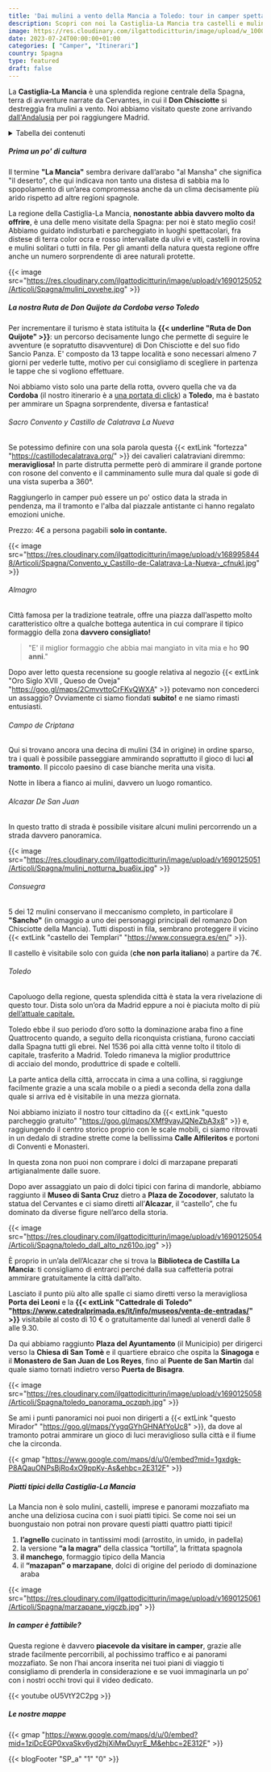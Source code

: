 ```yaml
---
title: 'Dai mulini a vento della Mancia a Toledo: tour in camper spettacolare!'
description: Scopri con noi la Castiglia-La Mancia tra castelli e mulini a bordo del camper, inseguendo le orme del Don Quijote fino a raggiungere Toledo, l’antica capitale spagnola.
image: https://res.cloudinary.com/ilgattodicitturin/image/upload/w_1000/f_auto,q_auto:good/v1690125045/Articoli/Spagna/la_mancia_qni2r4.jpg
date: 2023-07-24T00:00:00+01:00
categories: [ "Camper", "Itinerari"]
country: Spagna
type: featured
draft: false
---
```


La **Castiglia-La Mancia** è una splendida regione centrale della Spagna, terra di avventure narrate da Cervantes, in cui il **Don Chisciotte** si destreggia fra mulini a vento.
Noi abbiamo visitato queste zone arrivando [dall'Andalusia](/blog/viaggio-andalusia-in-camper-itinerari) per poi raggiungere Madrid.

<details>
  <summary>Tabella dei contenuti</summary>

> ##### Tabella dei contenuti
> - [Prima un po' di cultura](#prima-un-po-di-cultura)
> - [La nostra Ruta de Don Quijote da Cordoba verso Toledo](#la-nostra-ruta-de-don-quijote-da-cordoba-verso-toledo)
>   - [Sacro Convento y Castillo de Calatrava La Nueva](#sacro-convento-y-castillo-de-calatrava-la-nueva)
>   - [Almagro](#almagro)
>   - [Campo de Criptana](#campo-de-criptana)
>   - [Alcazar De San Juan](#alcazar-de-san-juan)
>   - [Consuegra](#consuegra)
>   - [Toledo](#toledo)
> - [Piatti tipici della Castiglia-La Mancia](#piatti-tipici-della-castiglia-la-mancia)
> - [In camper è fattibile?](#in-camper-è-fattibile)
> - [Le nostre mappe](#le-nostre-mappe)
</details>

##### Prima un po' di cultura
Il termine **"La Mancia"** sembra derivare dall’arabo "al Mansha" che significa "il deserto", che qui indicava non tanto una distesa di sabbia ma lo spopolamento di un’area compromessa anche da un clima decisamente più arido rispetto ad altre regioni spagnole.

La regione della Castiglia-La Mancia, **nonostante abbia davvero molto da offrire**, è una delle meno visitate della Spagna: per noi è stato meglio così! Abbiamo guidato indisturbati e parcheggiato in luoghi spettacolari, fra distese di terra color ocra e rosso intervallate da ulivi e viti, castelli in rovina e mulini solitari o tutti in fila. Per gli amanti della natura questa regione offre anche un numero sorprendente di aree naturali protette.

{{< image src="https://res.cloudinary.com/ilgattodicitturin/image/upload/v1690125052/Articoli/Spagna/mulini_ovvehe.jpg" >}}

##### La nostra Ruta de Don Quijote da Cordoba verso Toledo
Per incrementare il turismo è stata istituita la **{{< underline "Ruta de Don Quijote" >}}**: un percorso decisamente lungo che permette di seguire le avventure (e sopratutto disavventure) di Don Chisciotte e del suo fido Sancio Panza. E' composto da 13 tappe località e sono necessari almeno 7 giorni per vederle tutte, motivo per cui consigliamo di scegliere in partenza le tappe che si vogliono effettuare.

Noi abbiamo visto solo una parte della rotta, ovvero quella che va da **Cordoba** (il nostro itinerario è a [una portata di click](/blog/cordoba-in-camper-cosa-vedere-e%20quale-tapas-scegliere)) a **Toledo**, ma è bastato per ammirare un Spagna sorprendente, diversa e fantastica!

###### Sacro Convento y Castillo de Calatrava La Nueva 
Se potessimo definire con una sola parola questa {{< extLink "fortezza" "https://castillodecalatrava.org/" >}} dei cavalieri calatraviani diremmo: **meravigliosa!** In parte distrutta permette però di ammirare il grande portone con rosone del convento e il camminamento sulle mura dal quale si gode di una vista superba a 360°. 

Raggiungerlo in camper può essere un po' ostico data la strada in pendenza, ma il tramonto e l'alba dal piazzale antistante ci hanno regalato emozioni uniche. 

Prezzo: 4€ a persona pagabili **solo in contante.**

{{< image src="https://res.cloudinary.com/ilgattodicitturin/image/upload/v1689958448/Articoli/Spagna/Convento_y_Castillo-de-Calatrava-La-Nueva-_cfnukl.jpg" >}}

###### Almagro
Città famosa per la tradizione teatrale, offre una piazza dall’aspetto molto caratteristico oltre a qualche bottega autentica in cui comprare il tipico formaggio della zona **davvero consigliato!**

> "E' il miglior formaggio che abbia mai mangiato in vita mia e ho **90 anni**."

Dopo aver letto questa recensione su google relativa al negozio {{< extLink "Oro Siglo XVII , Queso de Oveja"  "https://goo.gl/maps/2CmvvttoCrFKvQWXA" >}} potevamo non concederci un assaggio? Ovviamente ci siamo fiondati **subito!** e ne siamo rimasti entusiasti.

###### Campo de Criptana
Qui si trovano ancora una decina di mulini (34 in origine) in ordine sparso, tra i quali è possibile passeggiare ammirando soprattutto il gioco di luci **al tramonto**. Il piccolo paesino di case bianche merita una visita. 

Notte in libera a fianco ai mulini, davvero un luogo romantico.
  
###### Alcazar De San Juan
In questo tratto di strada è possibile visitare alcuni mulini percorrendo un
a strada davvero panoramica.

{{< image src="https://res.cloudinary.com/ilgattodicitturin/image/upload/v1690125051/Articoli/Spagna/mulini_notturna_bua6ix.jpg" >}}

###### Consuegra
5 dei 12 mulini conservano il meccanismo completo, in particolare il **"Sancho"** (in omaggio a uno dei personaggi principali del romanzo Don Chisciotte della Mancia). Tutti disposti in fila, sembrano proteggere il vicino {{< extLink "castello dei Templari" "https://www.consuegra.es/en/" >}}.

Il castello è visitabile solo con guida (**che non parla italiano**) a partire da 7€.

###### Toledo
Capoluogo della regione, questa splendida città è stata la vera rivelazione di questo tour. Dista solo un’ora da Madrid eppure a noi è piaciuta molto di più [dell’attuale capitale.](/blog/madrid-in-1-giorno-a-costo-0)

Toledo ebbe il suo periodo d’oro sotto la dominazione araba fino a fine Quattrocento quando, a seguito della riconquista cristiana, furono cacciati dalla Spagna tutti gli ebrei. Nel 1536 poi alla città venne tolto il titolo di capitale, trasferito a Madrid. Toledo rimaneva la miglior produttrice di acciaio del mondo, produttrice di spade e coltelli.

La parte antica della città, arroccata in cima a una collina, si raggiunge facilmente grazie a una scala mobile o a piedi a seconda della zona dalla quale si arriva ed è visitabile in una mezza giornata. 

Noi abbiamo iniziato il nostro tour cittadino da {{< extLink "questo parcheggio gratuito" "https://goo.gl/maps/XMf9vayJQNeZbA3x8" >}} e, raggiungendo il centro storico proprio con le scale mobili, ci siamo ritrovati in un dedalo di stradine strette come la bellissima **Calle Alfileritos** e portoni di Conventi e Monasteri. 

In questa zona non puoi non comprare i dolci di marzapane preparati artigianalmente dalle suore.

Dopo aver assaggiato un paio di dolci tipici con farina di mandorle, abbiamo raggiunto il **Museo di Santa Cruz** dietro a **Plaza de Zocodover**, salutato la statua del Cervantes e ci siamo diretti all’**Alcazar**, il “castello”, che fu dominato da diverse figure nell’arco della storia. 

{{< image src="https://res.cloudinary.com/ilgattodicitturin/image/upload/v1690125054/Articoli/Spagna/toledo_dall_alto_nz610o.jpg" >}}

È proprio in un’ala dell’Alcazar che si trova la **Biblioteca de Castilla La Mancia**: ti consigliamo di entrarci perché dalla sua caffetteria potrai ammirare gratuitamente la città dall’alto. 

Lasciato il punto più alto alle spalle ci siamo diretti verso la meravigliosa **Porta dei Leoni** e la **{{< extLink "Cattedrale di Toledo" "https://www.catedralprimada.es/it/info/museos/venta-de-entradas/" >}}** visitabile al costo di 10 € o gratuitamente dal lunedì al venerdì dalle 8 alle 9.30.

Da qui abbiamo raggiunto **Plaza del Ayuntamento** (il Municipio) per dirigerci verso la **Chiesa di San Tomè** e il quartiere ebraico che ospita la **Sinagoga** e il **Monastero de San Juan de Los Reyes**, fino al **Puente de San Martin** dal quale siamo tornati indietro verso **Puerta de Bisagra**. 

{{< image src="https://res.cloudinary.com/ilgattodicitturin/image/upload/v1690125058/Articoli/Spagna/toledo_panorama_oczqph.jpg" >}}

Se ami i punti panoramici noi puoi non dirigerti a {{< extLink "questo Mirador" "https://goo.gl/maps/YygqGYhGHNAfYoUc8" >}}, da dove al tramonto potrai ammirare un gioco di luci meraviglioso sulla città e il fiume che la circonda. 

{{< gmap "https://www.google.com/maps/d/u/0/embed?mid=1gxdgk-P8AQauONPsBjRo4xO9ppKy-As&ehbc=2E312F" >}}

##### Piatti tipici della Castiglia-La Mancia
La Mancia non è solo mulini, castelli, imprese e panorami mozzafiato ma anche una deliziosa cucina con i suoi piatti tipici. Se come noi sei un buongustaio non potrai non provare questi piatti quattro piatti tipici!

1. **l’agnello** cucinato in tantissimi modi (arrostito, in umido, in padella) 
2. la versione **“a la magra”** della classica “tortilla”, la frittata spagnola
3. **il manchego**, formaggio tipico della Mancia
4. il **“mazapan” o marzapane**, dolci di origine del periodo di dominazione araba

{{< image src="https://res.cloudinary.com/ilgattodicitturin/image/upload/v1690125061/Articoli/Spagna/marzapane_yigczb.jpg" >}}
  
##### In camper è fattibile?
Questa regione è davvero **piacevole da visitare in camper**, grazie alle strade facilmente percorribili, al pochissimo traffico e ai panorami mozzafiato. Se non l’hai ancora inserita nei tuoi piani di viaggio ti consigliamo di prenderla in considerazione e se vuoi immaginarla un po’ con i nostri occhi trovi qui il video dedicato.

{{< youtube oU5VtY2C2pg >}}

##### Le nostre mappe
{{< gmap "https://www.google.com/maps/d/u/0/embed?mid=1ziDcEGP0xvaSkv6yd2hjXiMwDuyrE_M&ehbc=2E312F" >}}

{{< blogFooter "SP_a" "1" "0" >}}